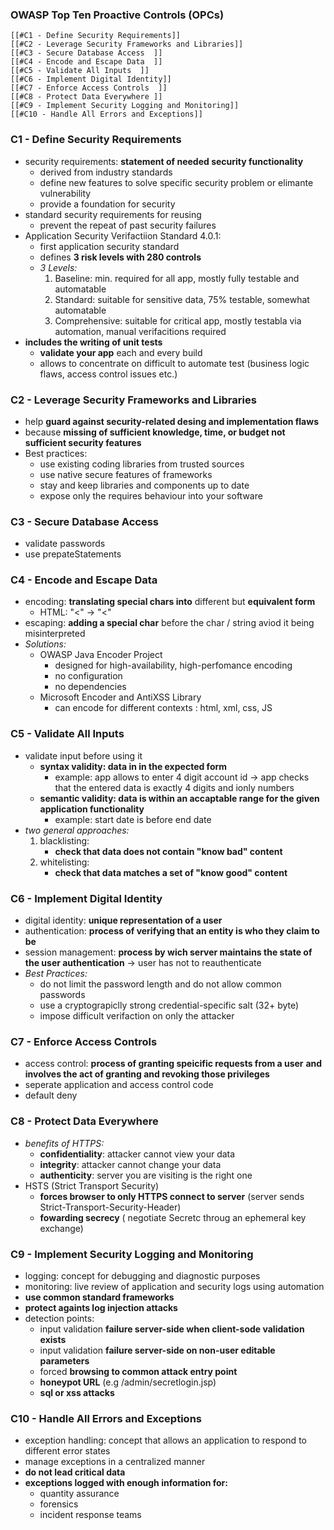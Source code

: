 ### OWASP Top Ten Proactive Controls (OPCs)
	[[#C1 - Define Security Requirements]]
	[[#C2 - Leverage Security Frameworks and Libraries]]
	[[#C3 - Secure Database Access  ]]
	[[#C4 - Encode and Escape Data  ]]
	[[#C5 - Validate All Inputs  ]]
	[[#C6 - Implement Digital Identity]]
	[[#C7 - Enforce Access Controls  ]]
	[[#C8 - Protect Data Everywhere ]] 
	[[#C9 - Implement Security Logging and Monitoring]]
	[[#C10 - Handle All Errors and Exceptions]]

### C1 - Define Security Requirements 
- security requirements: __statement of needed security functionality__
	- derived from industry standards
	- define new features to solve specific security problem or elimante vulnerability
	- provide a foundation for security
- standard security requirements for reusing 
	- prevent the repeat of past security failures
- Application Security Verifactiion Standard 4.0.1:
	- first application security standard 
	- defines __3 risk levels with 280 controls__
	- _3 Levels:_
		1. Baseline: min. required for all app, mostly fully testable and automatable
		2. Standard: suitable for sensitive data, 75% testable, somewhat automatable
		3. Comprehensive: suitable for critical app, mostly testabla via automation, manual verifacitions required
- __includes the writing of unit tests__
	- __validate your app__ each and every build
	- allows to concentrate on difficult to automate test (business logic flaws, access control issues etc.)
### C2 - Leverage Security Frameworks and Libraries
- help __guard against security-related desing and implementation flaws__
- because __missing of sufficient knowledge, time, or budget not sufficient security features__
- Best practices:
	- use existing coding libraries from trusted sources 
	- use native secure features of frameworks
	- stay and keep libraries and components up to date
	- expose only the requires behaviour into your software
### C3 - Secure Database Access 
- validate passwords
- use prepateStatements
### C4 - Encode and Escape Data 
- encoding: __translating special chars into__ different but __equivalent form__
	- HTML: "<" -> "&lt;"
- escaping: __adding a special char__ before the char / string aviod it being misinterpreted
- _Solutions:_
	- OWASP Java Encoder Project
		- designed for high-availability, high-perfomance encoding
		- no configuration
		- no dependencies
	- Microsoft Encoder and AntiXSS Library
		- can encode for different contexts : html, xml, css, JS
### C5 - Validate All Inputs  
- validate input before using it
	- __syntax validity: data in in the expected form__ 
		- example: app allows to enter 4 digit account id -> app checks that the entered data is exactly 4 digits and ionly numbers
	- __semantic validity: data is within an accaptable range for the given application functionality__ 
		- example: start date is before end date
- _two general approaches:_
	1. blacklisting:
		- __check that data does not contain "know bad" content__
	2. whitelisting:
		- __check that data matches a set of "know good" content__
### C6 - Implement Digital Identity  
- digital identity: __unique representation of a user__
- authentication: __process of verifying that an entity is who they claim to be__
- session management: __process by wich server maintains the state of the user authentication__ -> user has not to reauthenticate
- _Best Practices:_
	- do not limit the password length and do not allow common passwords
	- use a cryptograpiclly strong credential-specific salt (32+ byte)
	- impose difficult verifaction on only the attacker
### C7 - Enforce Access Controls 
- access control: __process of granting speicific requests from a user__ __and involves the act of granting and revoking those privileges__
- seperate application and access control code
- default deny
### C8 - Protect Data Everywhere  
- _benefits of HTTPS:_
	- __confidentiality__: attacker cannot view your data
	- __integrity__: attacker cannot change your data
	- __authenticity__: server you are visiting is the right one
- HSTS (Strict Transport Security)
	- __forces browser to only HTTPS connect to server__ (server sends Strict-Transport-Security-Header)
	- __fowarding secrecy__ ( negotiate Secretc throug an ephemeral key exchange)
### C9 - Implement Security Logging and Monitoring
- logging: concept for debugging and diagnostic purposes
- monitoring: live review of application and security logs using automation
- __use common standard frameworks__
- __protect againts log injection attacks__
- detection points:
	- input validation __failure server-side when client-sode validation exists__
	- input validation __failure server-side on non-user editable parameters__
	- forced __browsing to common attack entry point__
	- __honeypot URL__ (e.g /admin/secretlogin.jsp)
	- __sql or xss attacks__
### C10 - Handle All Errors and Exceptions
- exception handling: concept that allows an application to respond to different error states
- manage exceptions in a centralized manner
- __do not lead critical data__
- __exceptions logged with enough information for:__
	- quantity assurance
	- forensics
	- incident response teams